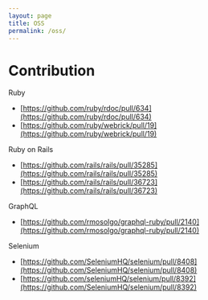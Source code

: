 ```yaml
---
layout: page
title: OSS
permalink: /oss/
---
```


# Contribution
Ruby
- [https://github.com/ruby/rdoc/pull/634](https://github.com/ruby/rdoc/pull/634)
- [https://github.com/ruby/webrick/pull/19](https://github.com/ruby/webrick/pull/19)

Ruby on Rails
- [https://github.com/rails/rails/pull/35285](https://github.com/rails/rails/pull/35285)
- [https://github.com/rails/rails/pull/36723](https://github.com/rails/rails/pull/36723)

GraphQL
- [https://github.com/rmosolgo/graphql-ruby/pull/2140](https://github.com/rmosolgo/graphql-ruby/pull/2140)

Selenium
- [https://github.com/SeleniumHQ/selenium/pull/8408](https://github.com/SeleniumHQ/selenium/pull/8408)
- [https://github.com/seleniumHQ/selenium/pull/8392](https://github.com/SeleniumHQ/selenium/pull/8392)
